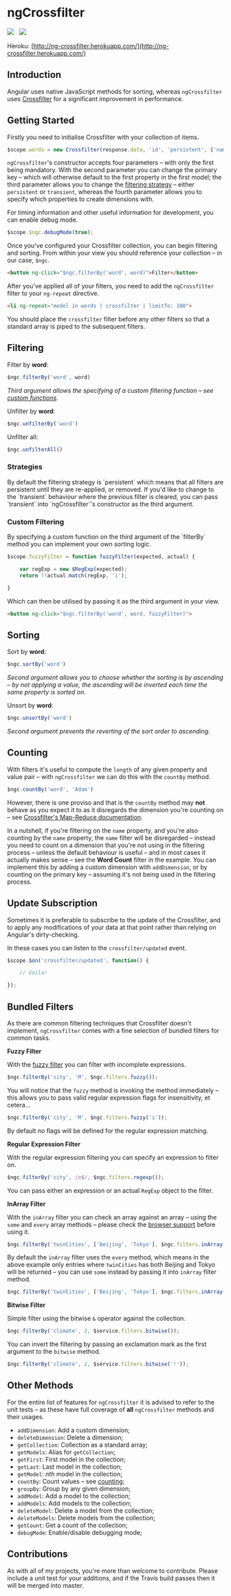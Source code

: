 ngCrossfilter
=============

<img src="https://api.travis-ci.org/Wildhoney/ngCrossfilter.png" />
&nbsp;
<img src="https://badge.fury.io/js/ng-crossfilter.png" />

Heroku: [http://ng-crossfilter.herokuapp.com/](http://ng-crossfilter.herokuapp.com/)

Introduction
-------------

Angular uses native JavaScript methods for sorting, whereas `ngCrossfilter` uses <a href="https://github.com/square/crossfilter" target="_blank">Crossfilter</a> for a significant improvement in performance.

Getting Started
-------------

Firstly you need to initialise Crossfilter with your collection of items.

```javascript
$scope.words = new Crossfilter(response.data, 'id', 'persistent', ['name', 'age']);
```

`ngCrossfilter`'s constructor accepts four parameters &ndash; with only the first being mandatory. With the second parameter you can change the primary key &ndash; which will otherwise default to the first property in the first model; the third parameter allows you to change the <a href="#custom-filtering">filtering strategy</a> &ndash; either `persistent` or `transient`, whereas the fourth parameter allows you to specify which properties to create dimensions with.

For timing information and other useful information for development, you can enable debug mode.

```javascript
$scope.$ngc.debugMode(true);
```

Once you've configured your Crossfilter collection, you can begin filtering and sorting. From within your view you should reference your collection &ndash; in our case, `$ngc`.

```html
<button ng-click="$ngc.filterBy('word', word)">Filter</button>
```

After you've applied all of your filters, you need to add the `ngCrossfilter` filter to your `ng-repeat` directive.

```html
<li ng-repeat="model in words | crossfilter | limitTo: 100">
```

You should place the `crossfilter` filter before any other filters so that a standard array is piped to the subsequent filters.

Filtering
-------------

 Filter by **word**:

 ```javascript
 $ngc.filterBy('word', word)
 ```

 *Third argument allows the specifying of a custom filtering function &ndash; see <a href="#custom-filtering">custom functions</a>.*

 Unfilter by **word**:

 ```javascript
 $ngc.unfilterBy('word')
 ```

 Unfilter all:

 ```javascript
 $ngc.unfilterAll()
 ```

 <h3>Strategies</h3>
 By default the filtering strategy is `persistent` which means that all filters are persistent until they are re-applied, or removed. If you'd like to change to the `transient` behaviour where the previous filter is cleared, you can pass `transient` into `ngCrossfilter`'s constructor as the third argument.

 <h3>Custom Filtering</h3>
 By specifying a custom function on the third argument of the `filterBy` method you can implement your own sorting logic.

 ```javascript
 $scope.fuzzyFilter = function fuzzyFilter(expected, actual) {

     var regExp = new $RegExp(expected);
     return !!actual.match(regExp, 'i');

 }
 ```

 Which can then be utilised by passing it as the third argument in your view.

 ```html
 <button ng-click="$ngc.filterBy('word', word, fuzzyFilter)">
 ```

Sorting
-------------

 Sort by **word**:

 ```javascript
 $ngc.sortBy('word')
 ```

 *Second argument allows you to choose whether the sorting is by ascending &ndash; by not applying a value, the ascending will be inverted each time the same property is sorted on.*

 Unsort by **word**:

 ```javascript
 $ngc.unsortBy('word')
 ```

 *Second argument prevents the reverting of the sort order to ascending.*

Counting
-------------

With filters it's useful to compute the `length` of any given property and value pair &ndash; with `ngCrossfilter` we can do this with the `countBy` method.

```javascript
$ngc.countBy('word', 'Adam')
```

However, there is one proviso and that is the `countBy` method may **not** behave as you expect it to as it disregards the dimension you're counting on &ndash; see [Crossfilter's Map-Reduce documentation](https://github.com/square/crossfilter/wiki/API-Reference#group-map-reduce).

In a nutshell, if you're filtering on the `name` property, and you're also counting by the `name` property, the `name` filter will be disregarded &ndash; instead you need to count on a dimension that you're not using in the filtering process &ndash; unless the default behaviour is useful &ndash; and in most cases it actually makes sense &ndash; see the **Word Count** filter in the example. You can implement this by adding a custom dimension with `addDimension`, or by counting on the primary key &ndash; assuming it's not being used in the filtering process.

Update Subscription
-------------

Sometimes it is preferable to subscribe to the update of the Crossfilter, and to apply any modifications of your data at that point rather than relying on Angular's dirty-checking.

In these cases you can listen to the `crossfilter/updated` event.

```javascript
$scope.$on('crossfilter/updated', function() {

    // Voila!

});
```

Bundled Filters
-------------

As there are common filtering techniques that Crossfilter doesn't implement, `ngCrossfilter` comes with a fine selection of bundled filters for common tasks.

 **Fuzzy Filter**

 With the [fuzzy filter](http://en.wikipedia.org/wiki/Fuzzy_logic) you can filter with incomplete expressions.

 ```javascript
 $ngc.filterBy('city', 'M', $ngc.filters.fuzzy());
 ```

 You will notice that the `fuzzy` method is invoking the method immediately &ndash; this allows you to pass valid regular expression flags for insensitivity, et cetera...

 ```javascript
 $ngc.filterBy('city', 'M', $ngc.filters.fuzzy('i'));
 ```

 By default no flags will be defined for the regular expression matching.

 **Regular Expression Filter**

 With the regular expression filtering you can specify an expression to filter on.

 ```javascript
 $ngc.filterBy('city', /o$/, $ngc.filters.regexp());
 ```

 You can pass either an expression or an actual `RegExp` object to the filter.

 **InArray Filter**

 With the `inArray` filter you can check an array against an array &ndash; using the `some` and `every` array methods &ndash; please check the [browser support](http://kangax.github.io/compat-table/es5/) before using it.

 ```javascript
 $ngc.filterBy('twinCities', ['Beijing', 'Tokyo'], $ngc.filters.inArray());
 ```

 By default the `inArray` filter uses the `every` method, which means in the above example only entries where `twinCities` has both Beijing and Tokyo will be returned &ndash; you can use `some` instead by passing it into `inArray` filter method.

 ```javascript
 $ngc.filterBy('twinCities', ['Beijing', 'Tokyo'], $ngc.filters.inArray('some'));
 ```

 **Bitwise Filter**

 Simple filter using the bitwise `&` operator against the collection.

 ```javascript
 $ngc.filterBy('climate', 2, $service.filters.bitwise());
 ```

 You can invert the filtering by passing an exclamation mark as the first argument to the `bitwise` method.

 ```javascript
 $ngc.filterBy('climate', 2, $service.filters.bitwise('!'));
 ```

Other Methods
-------------

For the entire list of features for `ngCrossfilter` it is advised to refer to the unit tests &ndash; as these have full coverage of **all** `ngCrossfilter` methods and their usages.

 * `addDimension`: Add a custom dimension;
 * `deleteDimension`: Delete a dimension;
 * `getCollection`: Collection as a standard array;
 * `getModels`: Alias for `getCollection`;
 * `getFirst`: First model in the collection;
 * `getLast`: Last model in the collection;
 * `getModel`: *nth* model in the collection;
 * `countBy`: Count values &ndash; see <a href="#counting">counting</a>;
 * `groupBy`: Group by any given dimension;
 * `addModel`: Add a model to the collection;
 * `addModels`: Add models to the collection;
 * `deleteModel`: Delete a model from the collection;
 * `deleteModels`: Delete models from the collection;
 * `getCount`: Get a count of the collection;
 * `debugMode`: Enable/disable debugging mode;

Contributions
-------------

As with all of my projects, you're more than welcome to contribute. Please include a unit test for your additions, and if the Travis build passes then it will be merged into master.